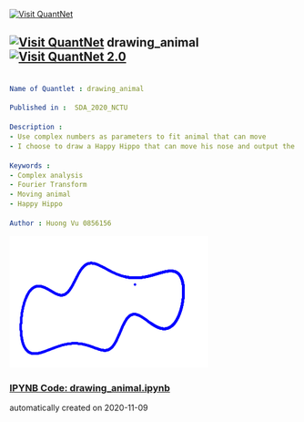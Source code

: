 [<img src="https://github.com/QuantLet/Styleguide-and-FAQ/blob/master/pictures/banner.png" width="888" alt="Visit QuantNet">](http://quantlet.de/)

## [<img src="https://github.com/QuantLet/Styleguide-and-FAQ/blob/master/pictures/qloqo.png" alt="Visit QuantNet">](http://quantlet.de/) **drawing_animal** [<img src="https://github.com/QuantLet/Styleguide-and-FAQ/blob/master/pictures/QN2.png" width="60" alt="Visit QuantNet 2.0">](http://quantlet.de/)

```yaml

Name of Quantlet : drawing_animal

Published in :  SDA_2020_NCTU

Description :  
- Use complex numbers as parameters to fit animal that can move 
- I choose to draw a Happy Hippo that can move his nose and output the results as .mp4 file.

Keywords : 
- Complex analysis
- Fourier Transform
- Moving animal
- Happy Hippo

Author : Huong Vu 0856156

```

![Picture1](happyhippo.png)

### [IPYNB Code: drawing_animal.ipynb](drawing_animal.ipynb)


automatically created on 2020-11-09